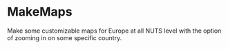 # MakeMaps

Make some customizable maps for Europe at all NUTS level with the option of zooming in on some specific country.
